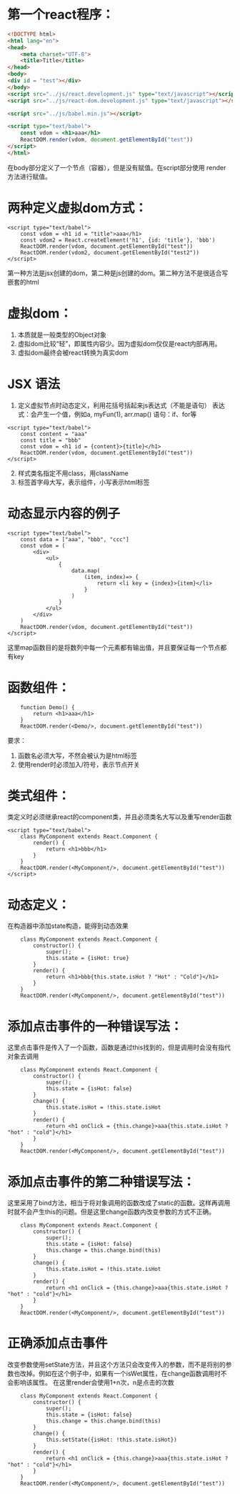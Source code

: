 # 第一个react程序：
```html
<!DOCTYPE html>
<html lang="en">
<head>
    <meta charset="UTF-8">
    <title>Title</title>
</head>
<body>
<div id = "test"></div>
</body>
<script src="../js/react.development.js" type="text/javascript"></script>
<script src="../js/react-dom.development.js" type="text/javascript"></script>

<script src="../js/babel.min.js"></script>

<script type="text/babel">
    const vdom = <h1>aaa</h1>
    ReactDOM.render(vdom, document.getElementById("test"))
</script>
</html>
```
在body部分定义了一个节点（容器），但是没有赋值。在script部分使用 render 方法进行赋值。

# 两种定义虚拟dom方式：
```
<script type="text/babel">
    const vdom = <h1 id = "title">aaa</h1>
    const vdom2 = React.createElement('h1', {id: 'title'}, 'bbb')
    ReactDOM.render(vdom, document.getElementById("test"))
    ReactDOM.render(vdom2, document.getElementById("test2"))
</script>
```
第一种方法是jsx创建的dom，第二种是js创建的dom。第二种方法不是很适合写嵌套的html

# 虚拟dom：
1. 本质就是一般类型的Object对象
2. 虚拟dom比较“轻”，即属性内容少。因为虚拟dom仅仅是react内部再用。
3. 虚拟dom最终会被react转换为真实dom

# JSX 语法 
1. 定义虚拟节点时动态定义，利用花括号括起来js表达式（不能是语句）
表达式：会产生一个值，例如a, myFun(1), arr.map()
语句：if、for等
```
<script type="text/babel">
    const content = "aaa"
    const title = "bbb"
    const vdom = <h1 id = {content}>{title}</h1>
    ReactDOM.render(vdom, document.getElementById("test"))
</script>
```
2. 样式类名指定不用class，用className
3. 标签首字母大写，表示组件，小写表示html标签

# 动态显示内容的例子
```
<script type="text/babel">
    const data = ["aaa", "bbb", "ccc"]
    const vdom = (
        <div>
            <ul>
                {
                    data.map(
                        (item, index)=> {
                            return <li key = {index}>{item}</li>
                        }
                    )
                }
            </ul>
        </div>
    )
    ReactDOM.render(vdom, document.getElementById("test"))
</script>
```
这里map函数目的是将数列中每一个元素都有输出值，并且要保证每一个节点都有key

# 函数组件：
```
    function Demo() {
        return <h1>aaa</h1>
    }
    ReactDOM.render(<Demo/>, document.getElementById("test"))
```
要求：
1. 函数名必须大写，不然会被认为是html标签
2. 使用render时必须加入/符号，表示节点开关

# 类式组件：
类定义时必须继承react的component类，并且必须类名大写以及重写render函数
```
<script type="text/babel">
    class MyComponent extends React.Component {
        render() {
            return <h1>bbb</h1>
        }
    }
    ReactDOM.render(<MyComponent/>, document.getElementById("test"))
</script>
```

# 动态定义：
在构造器中添加state构造，能得到动态效果
```
    class MyComponent extends React.Component {
        constructor() {
            super();
            this.state = {isHot: true}
        }
        render() {
            return <h1>bbb{this.state.isHot ? "Hot" : "Cold"}</h1>
        }
    }
    ReactDOM.render(<MyComponent/>, document.getElementById("test"))
```

# 添加点击事件的一种错误写法：
这里点击事件是传入了一个函数，函数是通过this找到的，但是调用时会没有指代对象去调用
```
    class MyComponent extends React.Component {
        constructor() {
            super();
            this.state = {isHot: false}
        }
        change() {
            this.state.isHot = !this.state.isHot
        }
        render() {
            return <h1 onClick = {this.change}>aaa{this.state.isHot ? "hot" : "cold"}</h1>
        }
    }
    ReactDOM.render(<MyComponent/>, document.getElementById("test"))
```

# 添加点击事件的第二种错误写法：
这里采用了bind方法，相当于将对象调用的函数改成了static的函数。这样再调用时就不会产生this的问题。但是这里change函数内改变参数的方式不正确。
```
    class MyComponent extends React.Component {
        constructor() {
            super();
            this.state = {isHot: false}
            this.change = this.change.bind(this)
        }
        change() {
            this.state.isHot = !this.state.isHot
        }
        render() {
            return <h1 onClick = {this.change}>aaa{this.state.isHot ? "hot" : "cold"}</h1>
        }
    }
    ReactDOM.render(<MyComponent/>, document.getElementById("test"))
```

# 正确添加点击事件
改变参数使用setState方法，并且这个方法只会改变传入的参数，而不是将别的参数也改掉。例如在这个例子中，如果有一个isWet属性，在change函数调用时不会影响该属性。
在这里render会使用1+n次，n是点击的次数
```
    class MyComponent extends React.Component {
        constructor() {
            super();
            this.state = {isHot: false}
            this.change = this.change.bind(this)
        }
        change() {
            this.setState({isHot: !this.state.isHot})
        }
        render() {
            return <h1 onClick = {this.change}>aaa{this.state.isHot ? "hot" : "cold"}</h1>
        }
    }
    ReactDOM.render(<MyComponent/>, document.getElementById("test"))
```
